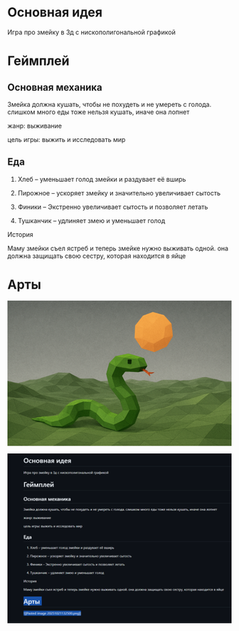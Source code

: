 # Основная идея

  

Игра про змейку в 3д с нискополигональной графикой

  
  

# Геймплей

  

## Основная механика

Змейка должна кушать, чтобы не похудеть и не умереть с голода. слишком много еды тоже нельзя кушать, иначе она лопнет

  

жанр: выживание

  

цель игры: выжить и исследовать мир

  
  
  

## Еда

  

1. Хлеб – уменьшает голод змейки и раздувает её вширь
    
2. Пирожное – ускоряет змейку и значительно увеличивает сытость
    
3. Финики – Экстренно увеличивает сытость и позволяет летать
    
4. Тушканчик – удлиняет змею и уменьшает голод
    

  
  

История

  

Маму змейки съел ястреб и теперь змейке нужно выживать одной. она должна защищать свою сестру, которая находится в яйце

  
  
  

# Арты



![описание](Pasted%20image%2020251021132500.png)

![Pasted image 20251021132854.png](Pasted%20image%2020251021132854.png)